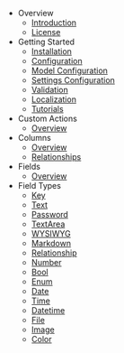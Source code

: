 - Overview
    - [Introduction](/docs/introduction.md)
    - [License](/docs/license.md)
- Getting Started
    - [Installation](/docs/installation.md)
    - [Configuration](/docs/configuration.md)
    - [Model Configuration](/docs/model-configuration.md)
    - [Settings Configuration](/docs/settings-configuration.md)
    - [Validation](/docs/validation.md)
    - [Localization](/docs/localization.md)
    - [Tutorials](/docs/tutorials.md)
- Custom Actions
    - [Overview](/docs/actions.md)
- Columns
    - [Overview](/docs/columns.md)
    - [Relationships](/docs/relationship-columns.md)
- Fields
    - [Overview](/docs/fields.md)
- Field Types
    - [Key](/docs/field-type-key.md)
    - [Text](/docs/field-type-text.md)
    - [Password](/docs/field-type-password.md)
    - [TextArea](/docs/field-type-textarea.md)
    - [WYSIWYG](/docs/field-type-wysiwyg.md)
    - [Markdown](/docs/field-type-markdown.md)
    - [Relationship](/docs/field-type-relationship.md)
    - [Number](/docs/field-type-number.md)
    - [Bool](/docs/field-type-bool.md)
    - [Enum](/docs/field-type-enum.md)
    - [Date](/docs/field-type-date.md)
    - [Time](/docs/field-type-time.md)
    - [Datetime](/docs/field-type-datetime.md)
    - [File](/docs/field-type-file.md)
    - [Image](/docs/field-type-image.md)
    - [Color](/docs/field-type-color.md)

